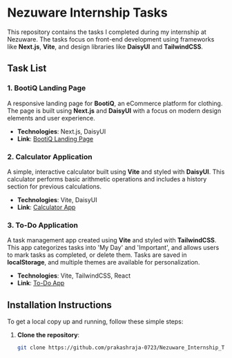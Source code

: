 # Nezuware Internship Tasks

This repository contains the tasks I completed during my internship at Nezuware. The tasks focus on front-end development using frameworks like **Next.js**, **Vite**, and design libraries like **DaisyUI** and **TailwindCSS**.

## Task List

### 1. BootiQ Landing Page

A responsive landing page for **BootiQ**, an eCommerce platform for clothing. The page is built using **Next.js** and **DaisyUI** with a focus on modern design elements and user experience.

- **Technologies**: Next.js, DaisyUI
- **Link**: [BootiQ Landing Page](./task_01-bootiq-landing-page)

### 2. Calculator Application

A simple, interactive calculator built using **Vite** and styled with **DaisyUI**. This calculator performs basic arithmetic operations and includes a history section for previous calculations.

- **Technologies**: Vite, DaisyUI
- **Link**: [Calculator App](./task_02-calculator)

### 3. To-Do Application

A task management app created using **Vite** and styled with **TailwindCSS**. This app categorizes tasks into 'My Day' and 'Important', and allows users to mark tasks as completed, or delete them. Tasks are saved in **localStorage**, and multiple themes are available for personalization.

- **Technologies**: Vite, TailwindCSS, React
- **Link**: [To-Do App](./task_03-todo)

## Installation Instructions

To get a local copy up and running, follow these simple steps:

1. **Clone the repository**:

   ```bash
   git clone https://github.com/prakashraja-0723/Nezuware_Internship_Task.git
   ```
